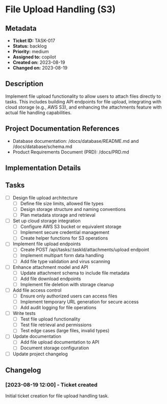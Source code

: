 # File Upload Handling (S3)

## Metadata
* **Ticket ID:** TASK-017
* **Status:** backlog
* **Priority:** medium
* **Assigned to:** copilot
* **Created on:** 2023-08-19
* **Changed on:** 2023-08-19

## Description
Implement file upload functionality to allow users to attach files directly to tasks. This includes building API endpoints for file upload, integrating with cloud storage (e.g., AWS S3), and enhancing the attachments feature with actual file handling capabilities.

## Project Documentation References
* Database documentation: /docs/database/README.md and /docs/database/schema.md
* Product Requirements Document (PRD): /docs/PRD.md

## Implementation Details

## Tasks
- [ ] Design file upload architecture
  - [ ] Define file size limits, allowed file types
  - [ ] Design storage structure and naming conventions
  - [ ] Plan metadata storage and retrieval
- [ ] Set up cloud storage integration
  - [ ] Configure AWS S3 bucket or equivalent storage
  - [ ] Implement secure credential management
  - [ ] Create helper functions for S3 operations
- [ ] Implement file upload endpoints
  - [ ] Create POST /api/tasks/:taskId/attachments/upload endpoint
  - [ ] Implement multipart form data handling
  - [ ] Add file type validation and virus scanning
- [ ] Enhance attachment model and API
  - [ ] Update attachment schema to include file metadata
  - [ ] Add file download endpoints
  - [ ] Implement file deletion with storage cleanup
- [ ] Add file access control
  - [ ] Ensure only authorized users can access files
  - [ ] Implement temporary URL generation for secure access
  - [ ] Add audit logging for file operations
- [ ] Write tests
  - [ ] Test file upload functionality
  - [ ] Test file retrieval and permissions
  - [ ] Test edge cases (large files, invalid types)
- [ ] Update documentation
  - [ ] Add file upload documentation to API
  - [ ] Document storage configuration
- [ ] Update project changelog

## Changelog
### [2023-08-19 12:00] - Ticket created
Initial ticket creation for file upload handling task.
